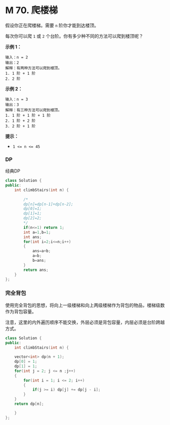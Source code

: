 # M 70. 爬楼梯

假设你正在爬楼梯。需要 `n` 阶你才能到达楼顶。

每次你可以爬 `1` 或 `2` 个台阶。你有多少种不同的方法可以爬到楼顶呢？

 

**示例 1：**

```
输入：n = 2
输出：2
解释：有两种方法可以爬到楼顶。
1. 1 阶 + 1 阶
2. 2 阶
```

**示例 2：**

```
输入：n = 3
输出：3
解释：有三种方法可以爬到楼顶。
1. 1 阶 + 1 阶 + 1 阶
2. 1 阶 + 2 阶
3. 2 阶 + 1 阶
```

 

**提示：**

- `1 <= n <= 45`



### DP

经典DP

```cpp
class Solution {
public:
    int climbStairs(int n) {
        
        /*
        dp[n]=dp[n-1]+dp[n-2];
        dp[0]=1;
        dp[1]=1;
        dp[2]=2;
        */
        if(n<=1) return 1;
        int a=1,b=1;
        int ans;
        for(int i=2;i<=n;i++)
        {
            ans=a+b;
            a=b;
            b=ans;
        }
        return ans;
    }
};
```



### 完全背包

使用完全背包的思想，将向上一级楼梯和向上两级楼梯作为背包的物品，楼梯级数作为背包容量。

注意，这里的内外遍历顺序不能交换，外层必须是背包容量，内层必须是台阶跨越方式。

```cpp
class Solution {
public:
    int climbStairs(int n) {
        
    vector<int> dp(n + 1);
    dp[0] = 1;
    dp[1] = 1;
    for(int j = 2; j <= n ;j++)
    {
        for(int i = 1; i <= 2; i++)
        {
            if(j >= i) dp[j] += dp[j - i];
        }
    }
    return dp[n];

    }
};
```




